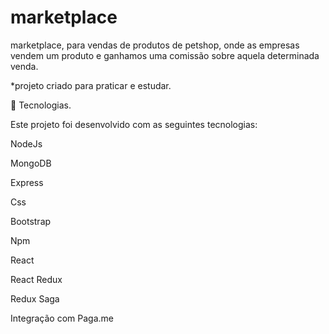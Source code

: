 # marketplace

marketplace, para vendas de produtos de petshop, onde as empresas vendem um produto e ganhamos uma comissão sobre aquela determinada venda.

*projeto criado para praticar e estudar.

🚀 Tecnologias.

Este projeto foi desenvolvido com as seguintes tecnologias:

NodeJs

MongoDB

Express

Css

Bootstrap

Npm 

React

React Redux

Redux Saga

Integração com Paga.me

